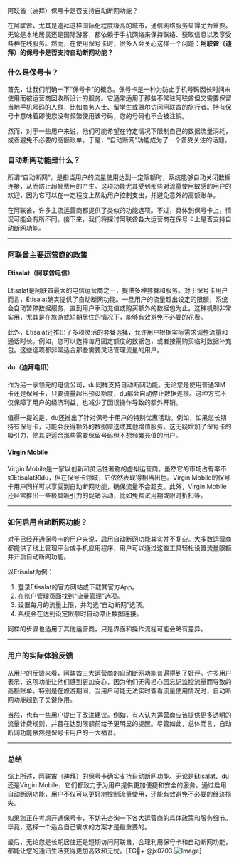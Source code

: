 阿联酋（迪拜）保号卡是否支持自动断网功能？

在阿联酋，尤其是迪拜这样国际化程度极高的城市，通信网络服务显得尤为重要。无论是本地居民还是国际游客，都依赖于手机网络来保持联络、获取信息以及享受各种在线服务。然而，在使用保号卡时，很多人会关心这样一个问题：**阿联酋（迪拜）的保号卡是否支持自动断网功能？**

### 什么是保号卡？
首先，让我们明确一下“保号卡”的概念。保号卡是一种为防止手机号码因长时间未使用而被运营商回收所设计的服务。它通常适用于那些不常驻阿联酋但又需要保留当地手机号码的人群，比如商务人士、留学生或偶尔访问阿联酋的旅行者。持有保号卡意味着即使您没有频繁使用该号码，您的号码也不会被注销。

然而，对于一些用户来说，他们可能希望在特定情况下限制自己的数据流量消耗，或者避免不必要的高额账单。于是，“自动断网”功能成为了一个备受关注的话题。

### 自动断网功能是什么？
所谓“自动断网”，是指当用户的流量使用达到一定限额时，系统能够自动关闭数据连接，从而防止超额费用的产生。这项功能尤其受到那些对流量使用敏感的用户的欢迎，因为它可以在一定程度上帮助用户控制支出，并避免意外的高额账单。

在阿联酋，许多主流运营商都提供了类似的功能选项。不过，具体到保号卡上，情况可能会有所不同。接下来，我们将探讨阿联酋各大运营商在保号卡上是否支持自动断网功能。

---

### 阿联酋主要运营商的政策

#### Etisalat（阿联酋电信）
Etisalat是阿联酋最大的电信运营商之一，提供多种套餐和服务。对于保号卡用户而言，Etisalat确实提供了自动断网功能。一旦用户的流量超出设定的限额，系统会自动暂停数据服务，直到用户手动充值或购买额外的数据包为止。这种机制非常实用，尤其是在旅游或短期居住的情况下，能够有效避免不必要的花费。

此外，Etisalat还推出了多项灵活的套餐选择，允许用户根据实际需求调整流量和通话时长。例如，您可以选择每月固定额度的数据包，或者按需购买临时数据补充包。这些选项都非常适合那些需要灵活管理流量的用户。

#### du（迪拜电讯）
作为另一家领先的电信公司，du同样支持自动断网功能。无论您是使用普通SIM卡还是保号卡，只要流量超出预设额度，du都会自动停止数据连接。这种方式不仅保障了用户的经济利益，也减少了因误操作导致的额外开销。

值得一提的是，du还推出了针对保号卡用户的特别优惠活动。例如，如果您长期持有保号卡，可能会获得额外的数据赠送或其他增值服务。这无疑增加了保号卡的吸引力，使其更适合那些需要保留号码但不想频繁充值的用户。

#### Virgin Mobile
Virgin Mobile是一家以创新和灵活性著称的虚拟运营商。虽然它的市场占有率不如Etisalat和du，但在保号卡领域，它依然表现得相当出色。Virgin Mobile的保号卡用户同样可以享受到自动断网功能，确保流量不会超支。此外，Virgin Mobile还经常推出一些极具吸引力的促销活动，比如免费试用期或限时折扣等。

---

### 如何启用自动断网功能？
对于已经开通保号卡的用户来说，启用自动断网功能其实并不复杂。大多数运营商都提供了线上管理平台或手机应用程序，用户可以通过这些工具轻松设置流量限额并开启自动断网功能。

以Etisalat为例：
1. 登录Etisalat的官方网站或下载其官方App。
2. 在账户管理页面找到“流量管理”选项。
3. 设置每月的流量上限，并勾选“自动断网”选项。
4. 系统会在达到设定限额时自动停止数据连接。

同样的步骤也适用于其他运营商，只是界面和操作流程可能会略有差异。

---

### 用户的实际体验反馈
从用户的反馈来看，阿联酋三大运营商的自动断网功能普遍得到了好评。许多用户表示，这项功能让他们感到更加安心，因为他们无需担心因忘记监控流量而导致的高额账单。特别是在旅游期间，当用户可能无法实时查看流量使用情况时，自动断网功能起到了关键作用。

当然，也有一些用户提出了改进建议。例如，有人认为运营商应该提供更多透明的流量计费规则，并且在达到限额前给予更明显的提醒。尽管如此，总体而言，自动断网功能依然是保号卡用户的一大福音。

---

### 总结
综上所述，阿联酋（迪拜）的保号卡确实支持自动断网功能。无论是Etisalat、du还是Virgin Mobile，它们都致力于为用户提供更加便捷和安全的服务。通过启用自动断网功能，用户不仅可以更好地控制流量使用，还能有效避免不必要的经济损失。

如果您正在考虑开通保号卡，不妨先咨询一下各大运营商的具体政策和服务细节。毕竟，选择一个适合自己需求的方案才是最重要的。

最后，无论您是长期居住还是短期访问阿联酋，合理利用保号卡和自动断网功能，都能让您的通讯生活变得更加高效和无忧。[TG💪+ @jx0703 ![Image](https://github.com/user-attachments/assets/dbca1d08-cadb-493c-b0ec-ad6f7a83f270)]